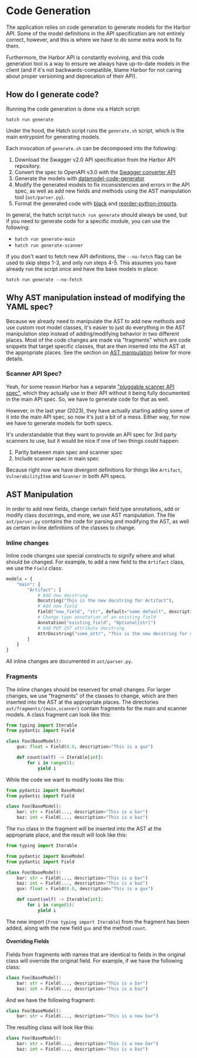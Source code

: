 # Code Generation

The application relies on code generation to generate models for the Harbor API. Some of the model definitions in the API specification are not entirely correct, however, and this is where we have to do some extra work to fix them.

Furthermore, the Harbor API is constantly evolving, and this code generation tool is a way to ensure we always have up-to-date models in the client (and if it's not backwards-compatible, blame Harbor for not caring about proper versioning and deprecation of their API).

## How do I generate code?

Running the code generation is done via a Hatch script:

```
hatch run generate
```

Under the hood, the Hatch script runs the `generate.sh` script, which is the main entrypoint for generating models.

Each invocation of `generate.sh` can be decomposed into the following:

1. Download the Swagger v2.0 API specification from the Harbor API repository.
2. Convert the spec to OpenAPI v3.0 with the [Swagger converter API](https://converter.swagger.io/)
3. Generate the models with [datamodel-code-generator](https://github.com/koxudaxi/datamodel-code-generator)
4. Modify the generated models to fix inconsistencies and errors in the API spec, as well as add new fields and methods using the AST manipulation tool (`ast/parser.py`).
5. Format the generated code with [black](https://github.com/psf/black) and [reorder-python-imports](https://github.com/asottile/reorder-python-imports).

In general, the hatch script `hatch run generate` should always be used, but if you need to generate code for a specific module, you can use the following:

- `hatch run generate-main`
- `hatch run generate-scanner`

If you don't want to fetch new API definitions, the `--no-fetch` flag can be used to skip steps 1-3, and only run steps 4-5. This assumes you have already run the script once and have the base models in place:

```
hatch run generate --no-fetch
```

## Why AST manipulation instead of modifying the YAML spec?

Because we already need to manipulate the AST to add new methods and use custom root model classes, it's easier to just do everything in the AST manipulation step instead of adding/modifying behavior in two different places. Most of the code changes are made via "fragments" which are code snippets that target specific classes, that are then inserted into the AST at the appropriate places. See the section on [AST manipulation](#ast-manipulation) below for more details.

### Scanner API Spec?

Yeah, for some reason Harbor has a separate ["pluggable scanner API spec"](https://github.com/goharbor/pluggable-scanner-spec), which they actually use in their API without it being fully documented in the main API spec. So, we have to generate code for that as well.

However, in the last year (2023), they have actually starting adding some of it into the main API spec, so now it's just a bit of a mess. Either way, for now we have to generate models for both specs.

It's understandable that they want to provide an API spec for 3rd party scanners to use, but it would be nice if one of two things could happen:

1. Parity between main spec and scanner spec
2. Include scanner spec in main spec

Because right now we have divergent definitions for things like `Artifact`, `VulnerabilityItem` and `Scanner` in both API specs.

## AST Manipulation

In order to add new fields, change certain field type annotations, add or modify class docstrings, and more, we use AST manipulation. The file `ast/parser.py` contains the code for parsing and modifying the AST, as well as certain in-line definitions of the classes to change.


### Inline changes

Inline code changes use special constructs to signify where and what should be changed. For example, to add a new field to the `Artifact` class, we use the `Field` class:

```py
models = {
    "main": {
        "Artifact": [
            # Add new docstring
            Docstring("This is the new docstring for Artifact"),
            # Add new field
            Field("new_field", "str", default="some default", description="field description here"),
            # Change type annotation of an existing field
            Annotation("existing_field", "Optional[str]")
            # Add PEP 257 attribute docstring
            AttrDocstring("some_attr", "This is the new docstring for some_attr"),
        ]
    }
}
```

All inline changes are documented in `ast/parser.py`.


### Fragments

The inline changes should be reserved for small changes. For larger changes, we use "fragments" of the classes to change, which are then inserted into the AST at the appropriate places. The directories `ast/fragments/{main,scanner}` contain fragments for the main and scanner models. A class fragment can look like this:

```py
from typing import Iterable
from pydantic import Field

class Foo(BaseModel):
    gux: float = Field(0.0, description="This is a gux")

    def count(self) -> Iterable[int]:
        for i in range(5):
            yield i
```

While the code we want to modify looks like this:


```py
from pydantic import BaseModel
from pydantic import Field

class Foo(BaseModel):
    bar: str = Field(..., description="This is a bar")
    baz: int = Field(..., description="This is a baz")
```

The `Foo` class in the fragment will be inserted into the AST at the appropriate place, and the result will look like this:

```py
from typing import Iterable

from pydantic import BaseModel
from pydantic import Field

class Foo(BaseModel):
    bar: str = Field(..., description="This is a bar")
    baz: int = Field(..., description="This is a baz")
    gux: float = Field(0.0, description="This is a gux")

    def count(self) -> Iterable[int]:
        for i in range(5):
            yield i
```

The new import (`from typing import Iterable`) from the fragment has been added, along with the new field `gux` and the method `count`.

#### Overriding Fields

Fields from fragments with names that are identical to fields in the original class will override the original field. For example, if we have the following class:

```py
class Foo(BaseModel):
    bar: str = Field(..., description="This is a bar")
    baz: int = Field(..., description="This is a baz")
```

And we have the following fragment:

```py
class Foo(BaseModel):
    bar: str = Field(..., description="This is a new bar")
```

The resulting class will look like this:

```py
class Foo(BaseModel):
    bar: str = Field(..., description="This is a new bar")
    baz: int = Field(..., description="This is a baz")
```

